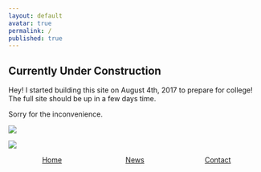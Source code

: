 ```yaml
---
layout: default
avatar: true
permalink: /
published: true
---
```

## Currently Under Construction
Hey! I started building this site on August 4th, 2017 to prepare for college! The full site should be up in a few days time. 

Sorry for the inconvenience.

<img class="left" src="{{site.baseurl}}/_includes/bear.png">

![]({{site.baseurl}}/_includes/bear.png)

<ul style="list-style-type: none; margin: 0; padding: 0; overflow: hidden; width: 100%; text-align:center; overflow: hidden;">
  <li style="display: inline-block; width:32%;"><a href="#home">Home</a></li>
  <li style="display: inline-block; width:32%;"><a href="#news">News</a></li>
  <li style="display: inline-block; width:32%;"><a href="#contact">Contact</a></li>

</ul>
